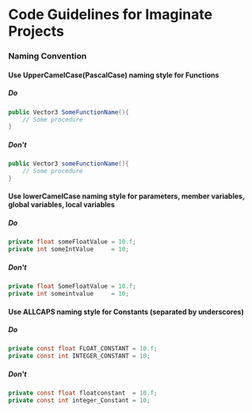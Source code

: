 # Code Guidelines for Imaginate Projects

### Naming Convention

#### Use UpperCamelCase(PascalCase) naming style for Functions

##### Do
```C#
public Vector3 SomeFunctionName(){
	// Some procedure
}
```

##### Don't
```C#
public Vector3 someFunctionName(){  
	// Some procedure
}
```
#### Use lowerCamelCase naming style for parameters, member variables, global variables, local variables

##### Do
```C#
private float someFloatValue = 10.f;
private int someIntValue     = 10;
```

##### Don't
```C#
private float SomeFloatValue = 10.f;
private int someintvalue     = 10;
```

#### Use ALLCAPS naming style for Constants (separated by underscores)

##### Do
```C#
private const float FLOAT_CONSTANT = 10.f;
private const int INTEGER_CONSTANT = 10;
```
##### Don't
```C#
private const float floatconstant  = 10.f;
private const int integer_Constant = 10;
```
